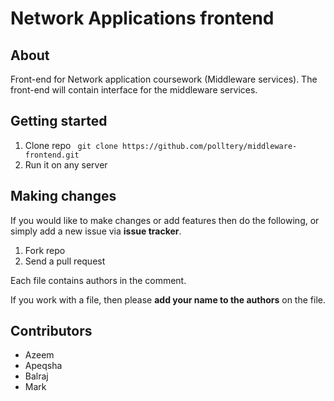 # Network Applications frontend

## About
Front-end for Network application coursework (Middleware services). The front-end will contain interface for the middleware services.

## Getting started

1. Clone repo ``` git clone https://github.com/polltery/middleware-frontend.git```
2. Run it on any server

## Making changes

If you would like to make changes or add features then do the following, or simply add a new issue via **issue tracker**.

1. Fork repo
2. Send a pull request

Each file contains authors in the comment.

If you work with a file, then please **add your name to the authors** on the file.

## Contributors
- Azeem
- Apeqsha
- Balraj
- Mark
